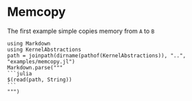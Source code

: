 # Memcopy

The first example simple copies memory from `A` to `B`

````@eval
using Markdown
using KernelAbstractions
path = joinpath(dirname(pathof(KernelAbstractions)), "..", "examples/memcopy.jl")
Markdown.parse("""
```julia
$(read(path, String))
```
""")
````
